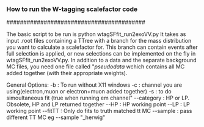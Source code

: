 
### How to run the W-tagging scalefactor code ###
#########################################

The basic script to be run is 
python wtagSFfit_run2exoVV.py
It takes as input .root files containing a TTree with a branch for the mass distribution you want to calculate a scalefactor for. This branch can contain events after full selection is applied, or new selections can be implemented on the fly in wtagSFfit_run2exoVV.py. In addition to a data and the separate background MC files, you need one file called "*pseudodata* wchich contains all MC added together (with their appropriate weights).

   General Options:
    -b : To run without X11 windows
    -c : channel you are using(electron,muon or electron+muon added together)
    -s : to do simoultaneous fit (true when running em channel"
    --category  : HP or LP. Obsolete, HP and LP returned together
    --HP : HP working point
    --LP : LP working point
    --fitTT : Only do fits to truth matched tt MC
    --sample : pass different TT MC eg --sample "_herwig"

